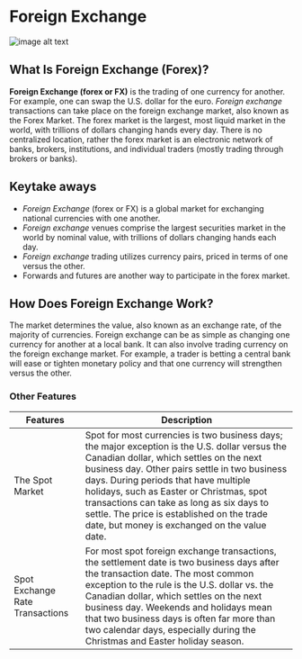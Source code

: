 
# Foreign Exchange

![image alt text](https://github.com/vglsraghu/VGLSDOC/blob/main/fx.jfif)

## What Is Foreign Exchange (Forex)?

**Foreign Exchange (forex or FX)** is the trading of one currency for another. 
For example, one can swap the U.S. dollar for the euro.
_Foreign exchange_ transactions can take place on the foreign exchange market, also known as the Forex Market.
The forex market is the largest, most liquid market in the world, with trillions of dollars changing hands every day.
There is no centralized location, rather the forex market is an electronic network of banks, brokers, institutions, and individual traders (mostly trading through brokers or banks).

## Keytake aways

- _Foreign Exchange_ (forex or FX) is a global market for exchanging national currencies with one another.
- _Foreign exchange_ venues comprise the largest securities market in the world by nominal value, with trillions of dollars changing hands each day.
- _Foreign exchange_ trading utilizes currency pairs, priced in terms of one versus the other.
- Forwards and futures are another way to participate in the forex market.

## How Does Foreign Exchange Work?

The market determines the value, also known as an exchange rate, of the majority of currencies. 
Foreign exchange can be as simple as changing one currency for another at a local bank.
It can also involve trading currency on the foreign exchange market.
For example, a trader is betting a central bank will ease or tighten monetary policy and that one currency will strengthen versus the other.

### Other Features

| Features | Description |
|----------|-------------|
|The Spot Market| Spot for most currencies is two business days; the major exception is the U.S. dollar versus the Canadian dollar, which settles on the next business day. Other pairs settle in two business days. During periods that have multiple holidays, such as Easter or Christmas, spot transactions can take as long as six days to settle. The price is established on the trade date, but money is exchanged on the value date.|
| Spot Exchange Rate Transactions | For most spot foreign exchange transactions, the settlement date is two business days after the transaction date. The most common exception to the rule is the U.S. dollar vs. the Canadian dollar, which settles on the next business day. Weekends and holidays mean that two business days is often far more than two calendar days, especially during the Christmas and Easter holiday season. |
